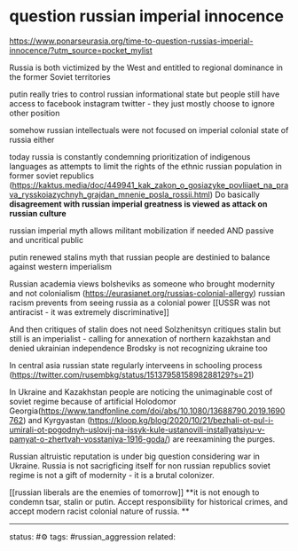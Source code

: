 # question russian imperial innocence

https://www.ponarseurasia.org/time-to-question-russias-imperial-innocence/?utm_source=pocket_mylist


Russia is both victimized by the West and entitled to regional dominance in the former Soviet territories

putin really tries to control russian informational state but people still have access to facebook instagram twitter - they just mostly choose to ignore other position

somehow russian intellectuals were not focused on imperial colonial state of russia either

today russia is constantly condemning prioritization of indigenous languages as attempts to limit the rights of the ethnic russian population in former soviet republics (https://kaktus.media/doc/449941_kak_zakon_o_gosiazyke_povliiaet_na_prava_rysskoiazychnyh_grajdan_mnenie_posla_rossii.html)
Do basically **disagreement with russian imperial greatness is viewed as attack on russian culture**

russian imperial myth allows militant mobilization if needed AND passive and uncritical public

putin renewed stalins myth that russian people are destinied to balance against western imperialism

Russian academia views bolsheviks as someone who brought modernity and not colonialism (https://eurasianet.org/russias-colonial-allergy)
russian racism prevents from seeing russia as a colonial power [[USSR was not antiracist - it was extremely discriminative]]


And then critiques of stalin does not need 
Solzhenitsyn critiques stalin but still is an imperialist - calling for annexation of northern kazakhstan and denied ukrainian independence
Brodsky is not recognizing ukraine too

In central asia russian state regularly interveens in schooling process (https://twitter.com/rusembkg/status/1513795815898288129?s=21)

In Ukraine and Kazakhstan people are noticing the unimaginable cost of soviet regime because of artificial Holodomor
Georgia(https://www.tandfonline.com/doi/abs/10.1080/13688790.2019.1690762) and Kyrgyastan (https://kloop.kg/blog/2020/10/21/bezhali-ot-pul-i-umirali-ot-pogodnyh-uslovij-na-issyk-kule-ustanovili-installyatsiyu-v-pamyat-o-zhertvah-vosstaniya-1916-goda/) are reexamining the purges.

Russian altruistic reputation is under big question considering war in Ukraine. 
Russia is not sacrigficing itself for non russian republics
soviet regime is not a gift of modernity - it is a brutal colonizer.

[[russian liberals are the enemies of tomorrow]]
**it is not enough to condemn tsar, stalin or putin.  Accept responsibility for historical crimes, and accept modern racist colonial nature of russia. **




--- 
status: #⚙️ 
tags: #russian_aggression 
related: 